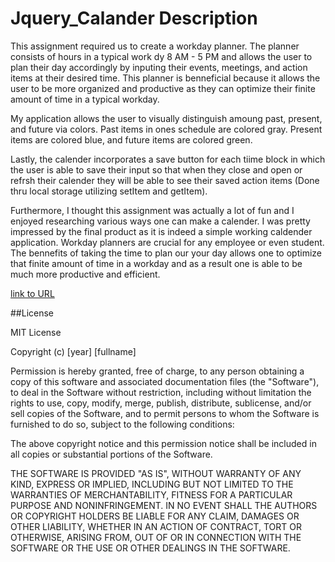 # Jquery_Calander Description

This assignment required us to create a workday planner.
The planner consists of hours in a typical work dy 8 AM - 5 PM and allows the user to plan their day accordingly by
inputing their events, meetings, and action items at their desired time.  This planner is benneficial because it allows the user 
to be more organized and productive as they can optimize their finite amount of time in a typical workday.

My application allows the user to visually distinguish amoung past, present, and future via colors.
Past items in ones schedule are colored gray. Present items are colored blue, and future items are colored green.

Lastly, the calender incorporates a save button for each tiime block in which the user is able to save their input so
that when they close and open or refrsh their calender they will be able to see their saved action items (Done thru local storage utilizing setItem and getItem).

Furthermore, I thought this assignment was actually a lot of fun and I enjoyed researching various ways one can make a calender.  I was pretty impressed by the final product as it is indeed a simple working caldender application.  Workday planners are crucial for any employee or even student.  The bennefits of taking the time to plan our your day allows one to optimize that finite amount of time in a workday and as a result one is able to be much more productive and efficient.











[link to URL](https://zarriei.github.io/Jquery_Calander/)














##License

MIT License

Copyright (c) [year] [fullname]

Permission is hereby granted, free of charge, to any person obtaining a copy
of this software and associated documentation files (the "Software"), to deal
in the Software without restriction, including without limitation the rights
to use, copy, modify, merge, publish, distribute, sublicense, and/or sell
copies of the Software, and to permit persons to whom the Software is
furnished to do so, subject to the following conditions:

The above copyright notice and this permission notice shall be included in all
copies or substantial portions of the Software.

THE SOFTWARE IS PROVIDED "AS IS", WITHOUT WARRANTY OF ANY KIND, EXPRESS OR
IMPLIED, INCLUDING BUT NOT LIMITED TO THE WARRANTIES OF MERCHANTABILITY,
FITNESS FOR A PARTICULAR PURPOSE AND NONINFRINGEMENT. IN NO EVENT SHALL THE
AUTHORS OR COPYRIGHT HOLDERS BE LIABLE FOR ANY CLAIM, DAMAGES OR OTHER
LIABILITY, WHETHER IN AN ACTION OF CONTRACT, TORT OR OTHERWISE, ARISING FROM,
OUT OF OR IN CONNECTION WITH THE SOFTWARE OR THE USE OR OTHER DEALINGS IN THE
SOFTWARE.






























